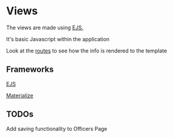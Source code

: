 # Views #

The views are made using [EJS.](https://scotch.io/tutorials/use-ejs-to-template-your-node-application)

It's basic Javascript within the application

Look at the [routes](../routes) to see how the info is rendered to the template

## Frameworks ##

[EJS](https://scotch.io/tutorials/use-ejs-to-template-your-node-application)

[Materialize](http://materializecss.com/)

## TODOs ##

Add saving functionality to Officers Page
